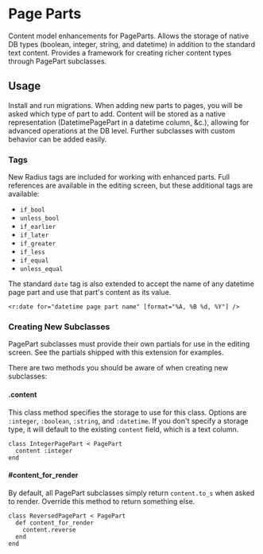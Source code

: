 # Page Parts

Content model enhancements for PageParts. Allows the storage of native DB
types (boolean, integer, string, and datetime) in addition to the standard 
text content. Provides a framework for creating richer content types through
PagePart subclasses.

## Usage

Install and run migrations. When adding new parts to pages, you will be asked
which type of part to add. Content will be stored as a native representation
(DatetimePagePart in a datetime column, &c.), allowing for advanced operations
at the DB level. Further subclasses with custom behavior can be added easily.

### Tags

New Radius tags are included for working with enhanced parts. Full references
are available in the editing screen, but these additional tags are available:

 * `if_bool`
 * `unless_bool`
 * `if_earlier`
 * `if_later`
 * `if_greater`
 * `if_less`
 * `if_equal`
 * `unless_equal`
 
The standard `date` tag is also extended to accept the name of any datetime 
page part and use that part's content as its value.

`<r:date for="datetime page part name" [format="%A, %B %d, %Y"] />`

### Creating New Subclasses

PagePart subclasses must provide their own partials for use in the editing
screen. See the partials shipped with this extension for examples.

There are two methods you should be aware of when creating new subclasses:

#### .content

This class method specifies the storage to use for this class. Options are
`:integer`, `:boolean`, `:string`, and `:datetime`. If you don't specify a
storage type, it will default to the existing `content` field, which is a text
column.

    class IntegerPagePart < PagePart
      content :integer
    end
  
#### #content_for_render
 
By default, all PagePart subclasses simply return `content.to_s` when asked to
render. Override this method to return something else.

    class ReversedPagePart < PagePart
      def content_for_render
        content.reverse
      end
    end